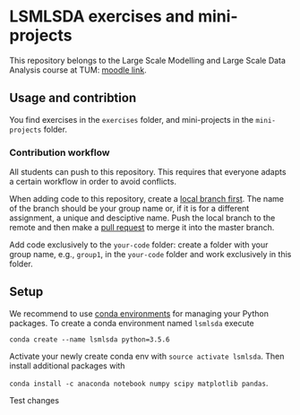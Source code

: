 # LSMLSDA exercises and mini-projects
This repository belongs to the Large Scale Modelling and Large Scale Data Analysis course at TUM: [moodle link](https://www.moodle.tum.de/course/view.php?id=48594).

## Usage and contribtion
You find exercises in the `exercises` folder, and mini-projects in the
`mini-projects` folder.

### Contribution workflow
All students can push to this repository. This requires that everyone adapts a certain workflow in order to avoid conflicts. 

When adding code to this repository, create a [local branch first](https://git-scm.com/book/en/v2/Git-Branching-Basic-Branching-and-Merging). The name of the branch should be your group name or, if it is for a different assignment, a unique and desciptive name. Push the local branch to the remote and then make a [pull request](https://help.github.com/en/articles/about-pull-requests) to merge it into the master branch. 

Add code exclusively to the `your-code` folder: create a folder with
your group name, e.g., `group1`, in the `your-code` folder and work exclusively in this folder.

## Setup
We recommend to use [conda environments](https://conda.io/projects/conda/en/latest/user-guide/tasks/manage-environments.html) for managing your Python packages. To
create a conda environment named `lsmlsda` execute

`conda create --name lsmlsda python=3.5.6`

Activate your newly create conda env with `source activate lsmlsda`. Then install additional packages with

`conda install -c anaconda notebook numpy scipy matplotlib pandas`.

Test changes
